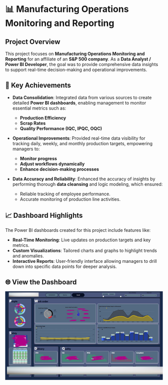 # 📊 Manufacturing Operations Monitoring and Reporting

## Project Overview

This project focuses on **Manufacturing Operations Monitoring and Reporting** for an affiliate of an **S&P 500 company**. As a **Data Analyst / Power BI Developer**, the goal was to provide comprehensive data insights to support real-time decision-making and operational improvements.

## 🚀 Key Achievements

- **Data Consolidation**: Integrated data from various sources to create detailed **Power BI dashboards**, enabling management to monitor essential metrics such as:
  - **Production Efficiency**
  - **Scrap Rates**
  - **Quality Performance (IQC, IPQC, OQC)**

- **Operational Improvements**: Provided real-time data visibility for tracking daily, weekly, and monthly production targets, empowering managers to:
  - **Monitor progress**
  - **Adjust workflows dynamically**
  - **Enhance decision-making processes**

- **Data Accuracy and Reliability**: Enhanced the accuracy of insights by performing thorough **data cleansing** and logic modeling, which ensured:
  - Reliable tracking of employee performance.
  - Accurate monitoring of production line activities.

## 📈 Dashboard Highlights

The Power BI dashboards created for this project include features like:

- **Real-Time Monitoring**: Live updates on production targets and key metrics.
- **Custom Visualizations**: Tailored charts and graphs to highlight trends and anomalies.
- **Interactive Reports**: User-friendly interface allowing managers to drill down into specific data points for deeper analysis.

## 🌐 View the Dashboard

![Dashboard Preview](https://github.com/nuhash-cell/Power_BI/blob/main/Project%20for%20a%20S%26P%20500%20company.png)
